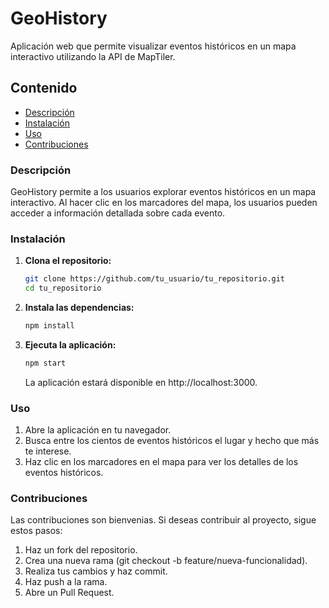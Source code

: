 # GeoHistory

Aplicación web que permite visualizar eventos históricos en un mapa interactivo utilizando la API de MapTiler.

## Contenido

- [Descripción](#descripción)
- [Instalación](#instalación)
- [Uso](#uso)
- [Contribuciones](#contribuciones)

### Descripción

GeoHistory permite a los usuarios explorar eventos históricos en un mapa interactivo. Al hacer clic en los marcadores del mapa, los usuarios pueden acceder a información detallada sobre cada evento.

### Instalación

1. **Clona el repositorio:**

   ```bash
   git clone https://github.com/tu_usuario/tu_repositorio.git
   cd tu_repositorio
   ```

2. **Instala las dependencias:**

   ```bash
   npm install
   ```

3. **Ejecuta la aplicación:**

   ```bash
   npm start
   ```
   La aplicación estará disponible en http://localhost:3000.

### Uso

1. Abre la aplicación en tu navegador.
2. Busca entre los cientos de eventos históricos el lugar y hecho que más te interese.
3. Haz clic en los marcadores en el mapa para ver los detalles de los eventos históricos.

### Contribuciones

Las contribuciones son bienvenias. Si deseas contribuir al proyecto, sigue estos pasos:

1. Haz un fork del repositorio.
2. Crea una nueva rama (git checkout -b feature/nueva-funcionalidad).
3. Realiza tus cambios y haz commit.
4. Haz push a la rama.
5. Abre un Pull Request.